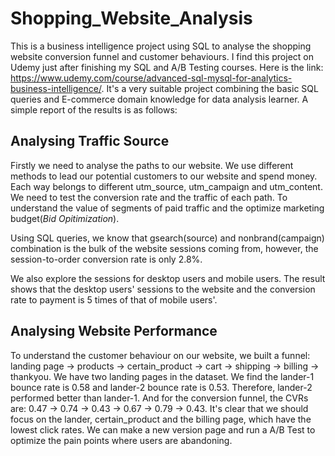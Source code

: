 # Shopping_Website_Analysis
This is a business intelligence project using SQL to analyse the shopping website conversion funnel and customer behaviours. I find this project on Udemy just after finishing my SQL and A/B Testing courses. Here is the link: https://www.udemy.com/course/advanced-sql-mysql-for-analytics-business-intelligence/. It's a very suitable project combining the basic SQL queries and E-commerce domain knowledge for data analysis learner. A simple report of the results is as follows:
## Analysing Traffic Source
Firstly we need to analyse the paths to our website. We use different methods to lead our potential customers to our website and spend money. Each way belongs to different utm_source, utm_campaign and utm_content. We need to test the conversion rate and the traffic of each path. To understand the value of segments of paid traffic and the optimize marketing budget(*Bid Opitimization*).

Using SQL queries, we know that gsearch(source) and nonbrand(campaign) combination is the bulk of the website sessions coming from, however, the session-to-order conversion rate is only 2.8%. 

We also explore the sessions for desktop users and mobile users. The result shows that the desktop users' sessions to the website and the conversion rate to payment is 5 times of that of mobile users'.
## Analysing Website Performance
To understand the customer behaviour on our website, we built a funnel: landing page -> products -> certain_product -> cart -> shipping -> billing -> thankyou. We have two landing pages in the dataset. We find the lander-1 bounce rate is 0.58 and lander-2 bounce rate is 0.53. Therefore, lander-2 performed better than lander-1. And for the conversion funnel, the CVRs are: 0.47 -> 0.74 -> 0.43 -> 0.67 -> 0.79 -> 0.43. It's clear that we should focus on the lander, certain_product and the billing page, which have the lowest click rates. We can make a new version page and run a A/B Test to optimize the pain points where users are abandoning.


